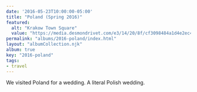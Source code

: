 ```yaml
---
date: '2016-05-23T10:00:00-05:00'
title: "Poland (Spring 2016)"
featured:
  alt: "Krakow Town Square"
  value: "https://media.desmondrivet.com/e3/14/20/8f/cf3098484a1d4e2ec46968971684181d9446ec57e80d899aa1756b41.jpg"
permalink: "albums/2016-poland/index.html"
layout: "albumCollection.njk"
album: true
key: "2016-poland"
tags:
- travel
---
```


We visited Poland for a wedding.  A literal Polish wedding.
